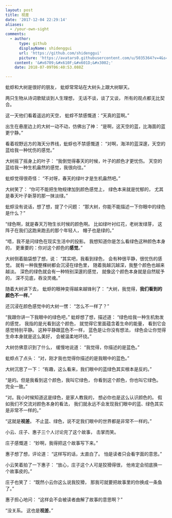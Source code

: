 ```yaml
---
layout: post
title: 视差
date: '2017-12-04 22:29:14'
aliases:
  - /your-own-sight
comments:
  - author:
      type: github
      displayName: shidenggui
      url: 'https://github.com/shidenggui'
      picture: 'https://avatars0.githubusercontent.com/u/5035364?v=4&s=73'
    content: '&#x6709;&#x610F;&#x601D;&#x3002;'
    date: 2018-07-09T06:40:53.088Z

---
```


蚍蜉和大树是很好的朋友，
蚍蜉常常站在大树头上跟大树聊天。

两只生物从诗词歌赋谈到人生理想，
无话不谈，谈了又谈，
所有的观点都无比契合。

<!--MORE-->

这一天他们看着遥远的天空，
蚍蜉不禁感慨道：“天真的蓝啊。”

出生在悬崖边上的大树一动不动，仿佛出了神：
“是啊，这天空的蓝，比海面的蓝更宁静。”

看着视野远方的海天分界线，蚍蜉也不禁感慨道：
“对啊，海洋的蓝深邃，天空的蓝给我一种忧伤的感觉。”

大树摇了摇身上的叶子：
“我倒觉得春天的时候，叶子的颜色才更忧伤。
天空的蓝给我一种生机盎然的感觉，我很向往。”

蚍蜉觉得很奇怪：
“不对呀，春天的绿叶才是生机盎然吧。”

大树笑了：
“你可不能把生物规律加到颜色感觉上，
绿色本来就是忧郁的，
尤其是春天叶子新芽的那一抹淡绿。”

蚍蜉没有说话，想了想，提了个问题：
“那大树，你能不能描述一下你眼中的绿色是什么？”

“绿色啊，就是春天万物生长时候的颜色啊。
比如绿叶衬红花，老树发绿芽，
这阵子在我们这跑来跑去的那个年轻人，
帽子也是绿的。”

“唔，我不是问绿色在现实生活中的投影。
我想知道你是怎么看绿色这种颜色本身的，
更重要的：你对这个颜色的**感觉**。”

大树侧着脑袋想了想，说：
“其实吧，我看到绿色，
会有种很平静，很忧伤的感觉。
就有一种我整棵树都会沉浸在绿色里，
随着我越沉越深，我整个颜色也越来越淡。
深色的绿色就会有一种特别深邃的感觉，
就像这个颜色本身就是自然赋予的，
深不见底，吞没灵魂。”

随着大树讲下去，
蚍蜉的眼神变得越来越锋利了：
“大树，我觉得，**我们看到的颜色不一样**。”

还沉浸在颜色感觉中的大树一愣：
“怎么不一样了？”

“我跟你讲一下我眼中的绿色吧，”
蚍蜉想了想，描述道：
“绿色给我一种生机勃发的感觉，
我指的是光看到这个颜色，
就觉得它里面蕴含着生命的能量，
看到它会感觉特别平静。
这种平静跟蓝色不一样，
蓝色是让你没有想法，
绿色会让你觉得生命本身就是这么美好，
会被温柔地环绕。”

大树仿佛意识到了什么，
缓慢地说道：
“我觉得，你描述的是蓝色。”

蚍蜉点了点头：
“对，刚才我也觉得你描述的是我眼中的蓝色。”

大树沉思了一下：
“有趣，这么看来，我们眼中的蓝绿色其实根本是反的。”

“是的。但是我看到这个颜色，我叫它绿色，
你看到这个颜色，你也叫它绿色。
完全一致。”

“对。我小时候知道这是绿色，是家人教我的，
想必你也是这么认识颜色的。
假如我们不交流对颜色本身的看法，
我们就永远不会发现我们眼中的蓝、绿色其实是非常不一样的。”

“这就是**视差**。
不止蓝、绿色，说不定我们眼中的世界都是非常不一样的。”

小云、庄子、惠子三个人讨论完了这个故事，
击掌而笑。

庄子感慨道：
“妙啊，我得把这个故事写下来。”

惠子想了想，评论道：
“这样写的话，太直白了。
怕是读者只会看字面的意思。”

小云笑着拍了一下惠子：
“放心，庄子这个人可是狡猾得很，
他肯定会彻底换一个故事皮的。”

庄子也笑了：
“既然小云你这么说我狡猾，
那我可就要把故事里的你换成一条鱼了。”

惠子担心地问：
“这样会不会被读者曲解了故事的意思啊？”

“没关系。
这也是**视差**。”

